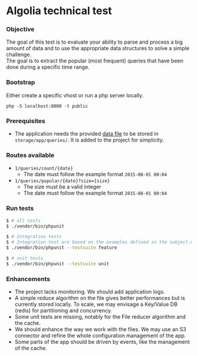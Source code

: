 # Algolia technical test

### Objective

The goal of this test is to evaluate your ability to parse and process a big amount of data and to use the appropriate data structures to solve a simple challenge.  
The goal is to extract the popular (most frequent) queries that have been done during a specific time range.

### Bootstrap

Either create a specific vhost or run a php server locally.

`php -S localhost:8000 -t public` 

### Prerequisites

- The application needs the provided [data file](https://www.dropbox.com/s/duv704waqjp3tu1/hn_logs.tsv.gz?dl=0) to be stored in `storage/app/queries/`. It is added to the project for simplicity. 

### Routes available

- `1/queries/count/{date}`
    - The date must follow the example format `2015-08-01 00:04`
- `1/queries/popular/{date}?size={size}`
    - The size must be a valid integer
    - The date must follow the example format `2015-08-01 00:04` 

### Run tests

```bash
$ # all tests
$ ./vendor/bin/phpunit

$ # Integration tests
$ # Integration test are based on the examples defined in the subject.md
$ ./vendor/bin/phpunit --testsuite feature

$ # unit tests
$ ./vendor/bin/phpunit --testsuite unit
```

### Enhancements

- The project lacks monitoring. We should add application logs.
- A simple reduce algorithm on the file gives better performances but is currently stored locally. 
To scale, we may envisage a Key/Value DB (redis) for partitioning and concurrency.
- Some unit tests are missing, notably for the File reducer algorithm and the cache.
- We should enhance the way we work with the files. We may use an S3 connector and refine the whole configuration management of the app.
- Some parts of the app should be driven by events, like the management of the cache.
